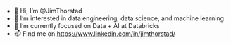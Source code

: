 - 👋 Hi, I’m @JimThorstad
- 👀 I’m interested in data engineering, data science, and machine learning
- 🌱 I’m currently focused on Data + AI at Databricks
- 📫 Find me on https://www.linkedin.com/in/jimthorstad/

<!---
JimThorstad/JimThorstad is a ✨ special ✨ repository because its `README.md` (this file) appears on your GitHub profile.
You can click the Preview link to take a look at your changes.
--->
